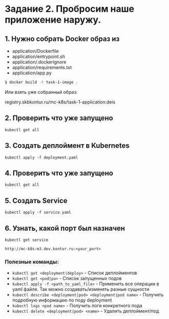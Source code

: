 # Задание 2. Пробросим наше приложение наружу.

## 1. Нужно собрать Docker образ из

 * application/Dockerfile
 * application/entrypoint.sh
 * application/.dockerignore
 * application/requirements.txt
 * application/app.py


```bash
$ docker build -t task-1-image .
```

Или взять уже собранный образ:

registry.skbkontur.ru/mc-k8s/task-1-application:deis

## 2. Проверить что уже запущено
`kubectl get all`

## 3. Создать деплоймент в Kubernetes

`kubectl apply -f deployment.yaml`

## 4. Проверить что уже запущено
`kubectl get all`

## 5. Создать Service
`kubectl apply -f service.yaml`

## 6. Узнать, какой порт был назначен
`kubectl get service`

`http://mc-k8s-m3.dev.kontur.ru:<your_port>`


### Полезные команды:

* `kubectl get <deployment|deploy>` - Список деплойментов
* `kubectl get <pod|po>` - Список запущенных подов
* `kubectl apply -f <path_to_yaml_file>` - Применить все операции в yaml файле. Так можно создавать/изменять разные сущности
* `kubectl describe <deployment|pod> <deployment|pod name>` - Получить подробную информацию по поду deployment
* `kubectl logs <pod name>` - Получить логи конкретного пода
* `kubectl delete <deployment|pod> <name>` - Удалить деплоймент/под
